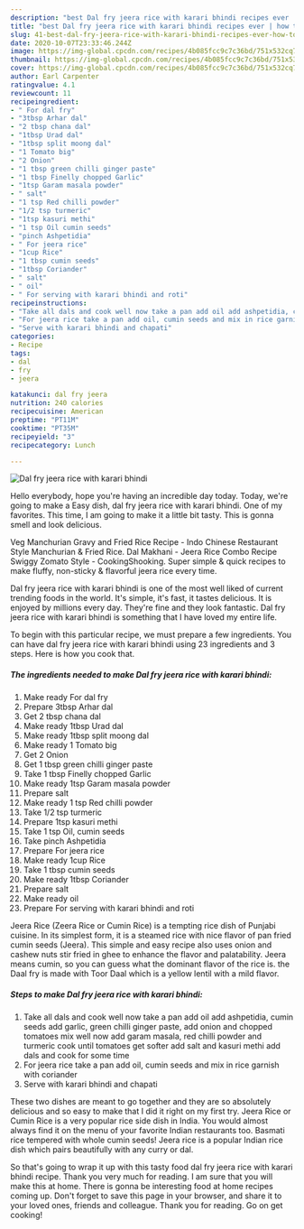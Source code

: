```yaml
---
description: "best Dal fry jeera rice with karari bhindi recipes ever | how to make the best Dal fry jeera rice with karari bhindi"
title: "best Dal fry jeera rice with karari bhindi recipes ever | how to make the best Dal fry jeera rice with karari bhindi"
slug: 41-best-dal-fry-jeera-rice-with-karari-bhindi-recipes-ever-how-to-make-the-best-dal-fry-jeera-rice-with-karari-bhindi
date: 2020-10-07T23:33:46.244Z
image: https://img-global.cpcdn.com/recipes/4b085fcc9c7c36bd/751x532cq70/dal-fry-jeera-rice-with-karari-bhindi-recipe-main-photo.jpg
thumbnail: https://img-global.cpcdn.com/recipes/4b085fcc9c7c36bd/751x532cq70/dal-fry-jeera-rice-with-karari-bhindi-recipe-main-photo.jpg
cover: https://img-global.cpcdn.com/recipes/4b085fcc9c7c36bd/751x532cq70/dal-fry-jeera-rice-with-karari-bhindi-recipe-main-photo.jpg
author: Earl Carpenter
ratingvalue: 4.1
reviewcount: 11
recipeingredient:
- " For dal fry"
- "3tbsp Arhar dal"
- "2 tbsp chana dal"
- "1tbsp Urad dal"
- "1tbsp split moong dal"
- "1 Tomato big"
- "2 Onion"
- "1 tbsp green chilli ginger paste"
- "1 tbsp Finelly chopped Garlic"
- "1tsp Garam masala powder"
- " salt"
- "1 tsp Red chilli powder"
- "1/2 tsp turmeric"
- "1tsp kasuri methi"
- "1 tsp Oil cumin seeds"
- "pinch Ashpetidia"
- " For jeera rice"
- "1cup Rice"
- "1 tbsp cumin seeds"
- "1tbsp Coriander"
- " salt"
- " oil"
- " For serving with karari bhindi and roti"
recipeinstructions:
- "Take all dals and cook well now take a pan add oil add ashpetidia, cumin seeds add garlic, green chilli ginger paste, add onion and chopped tomatoes mix well now add garam masala, red chilli powder and turmeric cook until tomatoes get softer add salt and kasuri methi add dals and cook for some time"
- "For jeera rice take a pan add oil, cumin seeds and mix in rice garnish with coriander"
- "Serve with karari bhindi and chapati"
categories:
- Recipe
tags:
- dal
- fry
- jeera

katakunci: dal fry jeera 
nutrition: 240 calories
recipecuisine: American
preptime: "PT11M"
cooktime: "PT35M"
recipeyield: "3"
recipecategory: Lunch

---
```



![Dal fry jeera rice with karari bhindi](https://img-global.cpcdn.com/recipes/4b085fcc9c7c36bd/751x532cq70/dal-fry-jeera-rice-with-karari-bhindi-recipe-main-photo.jpg)

Hello everybody, hope you're having an incredible day today. Today, we're going to make a Easy dish, dal fry jeera rice with karari bhindi. One of my favorites. This time, I am going to make it a little bit tasty. This is gonna smell and look delicious.

Veg Manchurian Gravy and Fried Rice Recipe - Indo Chinese Restaurant Style Manchurian &amp; Fried Rice. Dal Makhani - Jeera Rice Combo Recipe Swiggy Zomato Style - CookingShooking. Super simple &amp; quick recipes to make fluffy, non-sticky &amp; flavorful jeera rice every time.

Dal fry jeera rice with karari bhindi is one of the most well liked of current trending foods in the world. It's simple, it's fast, it tastes delicious. It is enjoyed by millions every day. They're fine and they look fantastic. Dal fry jeera rice with karari bhindi is something that I have loved my entire life.


To begin with this particular recipe, we must prepare a few ingredients. You can have dal fry jeera rice with karari bhindi using 23 ingredients and 3 steps. Here is how you cook that.

<!--inarticleads1-->

##### The ingredients needed to make Dal fry jeera rice with karari bhindi:

1. Make ready  For dal fry
1. Prepare 3tbsp Arhar dal
1. Get 2 tbsp chana dal
1. Make ready 1tbsp Urad dal
1. Make ready 1tbsp split moong dal
1. Make ready 1 Tomato big
1. Get 2 Onion
1. Get 1 tbsp green chilli ginger paste
1. Take 1 tbsp Finelly chopped Garlic
1. Make ready 1tsp Garam masala powder
1. Prepare  salt
1. Make ready 1 tsp Red chilli powder
1. Take 1/2 tsp turmeric
1. Prepare 1tsp kasuri methi
1. Take 1 tsp Oil, cumin seeds
1. Take pinch Ashpetidia
1. Prepare  For jeera rice
1. Make ready 1cup Rice
1. Take 1 tbsp cumin seeds
1. Make ready 1tbsp Coriander
1. Prepare  salt
1. Make ready  oil
1. Prepare  For serving with karari bhindi and roti


Jeera Rice (Zeera Rice or Cumin Rice) is a tempting rice dish of Punjabi cuisine. In its simplest form, it is a steamed rice with nice flavor of pan fried cumin seeds (Jeera). This simple and easy recipe also uses onion and cashew nuts stir fried in ghee to enhance the flavor and palatability. Jeera means cumin, so you can guess what the dominant flavor of the rice is. the Daal fry is made with Toor Daal which is a yellow lentil with a mild flavor. 

<!--inarticleads2-->

##### Steps to make Dal fry jeera rice with karari bhindi:

1. Take all dals and cook well now take a pan add oil add ashpetidia, cumin seeds add garlic, green chilli ginger paste, add onion and chopped tomatoes mix well now add garam masala, red chilli powder and turmeric cook until tomatoes get softer add salt and kasuri methi add dals and cook for some time
1. For jeera rice take a pan add oil, cumin seeds and mix in rice garnish with coriander
1. Serve with karari bhindi and chapati


These two dishes are meant to go together and they are so absolutely delicious and so easy to make that I did it right on my first try. Jeera Rice or Cumin Rice is a very popular rice side dish in India. You would almost always find it on the menu of your favorite Indian restaurants too. Basmati rice tempered with whole cumin seeds! Jeera rice is a popular Indian rice dish which pairs beautifully with any curry or dal. 

So that's going to wrap it up with this tasty food dal fry jeera rice with karari bhindi recipe. Thank you very much for reading. I am sure that you will make this at home. There is gonna be interesting food at home recipes coming up. Don't forget to save this page in your browser, and share it to your loved ones, friends and colleague. Thank you for reading. Go on get cooking!
